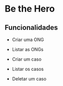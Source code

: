 # Be the Hero

## Funcionalidades

- Criar uma ONG
- Listar as ONGs

- Criar um caso
- Listar os casos
- Deletar um caso
